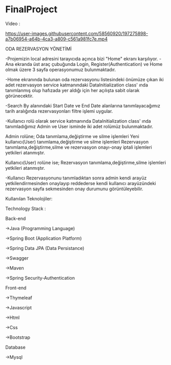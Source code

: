 # FinalProject

Video : 

https://user-images.githubusercontent.com/58560920/197275898-a7b06954-a64b-4ca3-a809-c561a981fc7e.mp4



ODA REZERVASYON YÖNETİMİ

-Projemizin local adresini tarayıcıda açınca  bizi "Home" ekranı karşılıyor.
-Ana ekranda üst araç çubuğunda Login, Register(Authentication) ve Home olmak üzere 3 sayfa operasyonumuz bulunmaktadır.

-Home ekranında bulunan oda rezervasyonu listesindeki önümüze çıkan iki adet rezervasyon service katmanındaki
DataInitialization class' ında tanımlanmış olup hafızada yer aldığı için her açılışta sabit olarak görünecektir.

-Search By alanındaki Start Date ve End Date alanlarına tanımlayacağımız tarih aralığında rezervasyonları filtre işlemi uygular.

-Kullanıcı rolü olarak service katmanında DataInitialization class' ında tanımladığımız Admin ve User isminde 
iki adet rolümüz bulunmaktadır.

Admin rolüne;
Oda tanımlama,değiştirme ve silme işlemleri
Yeni kullanıcı(User) tanımlama,değiştirme ve silme işlemleri
Rezervasyon tanımlama,değiştirme,silme ve rezervasyon onayı-onay iptali işlemleri
yetkileri atanmıştır.

Kullanıcı(User) rolüne ise;
Rezervasyon tanımlama,değiştirme,silme işlemleri
yetkileri atanmıştır.

-Kullanıcı Rezervasyonunu tanımladıktan sonra admin kendi arayüz yetkilendirmesinden onaylayıp reddederse
kendi kullanıcı arayüzündeki rezervasyon sayfa sekmesinden onay durumunu görüntüleyebilir.

Kullanılan Teknolojiler:

Technology Stack :
 
 Back-end
  
 ->Java (Programming Language)
 
 ->Spring Boot (Application Platform)
 
 ->Spring Data JPA (Data Persistance)
 
 ->Swagger
 
 ->Maven
 
 ->Spring Security-Authentication
 
 Front-end
 
 ->Thymeleaf
 
 ->Javascript
 
 ->Html
 
 ->Css
 
 ->Bootstrap
 
 Database
 
 ->Mysql
 
